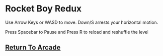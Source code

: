 ---
---

<div>
  <h1>Rocket Boy Redux</h1>
  <p>Use Arrow Keys or WASD to move. Down/S arrests your horizontal motion.</p>
  <p>Press Spacebar to Pause and Press R to reload and reshuffle the level</p>
  <canvas id="canvas" oncontextmenu="event.preventDefault()"></canvas>
  <canvas id="loadingCanvas" oncontextmenu="event.preventDefault()" width="800" height="600"></canvas>
</div>
<div>
  <h2><a href="/arcade">Return To Arcade</a></h2>
</div>

<script type='text/javascript'>
  var loadingContext = document.getElementById('loadingCanvas').getContext('2d');
  function drawLoadingText(text) {
    var canvas = loadingContext.canvas;

    loadingContext.fillStyle = "rgb(142, 195, 227)";
    loadingContext.fillRect(0, 0, canvas.scrollWidth, canvas.scrollHeight);

    loadingContext.font = '2em arial';
    loadingContext.textAlign = 'center'
    loadingContext.fillStyle = "rgb( 11, 86, 117 )";
    loadingContext.fillText(text, canvas.scrollWidth / 2, canvas.scrollHeight / 2);

    loadingContext.fillText("Powered By Emscripten.", canvas.scrollWidth / 2, canvas.scrollHeight / 4);
    loadingContext.fillText("Powered By LÖVE.", canvas.scrollWidth / 2, canvas.scrollHeight / 4 * 3);
  }

  window.addEventListener("keydown", function(e) {
    // space and arrow keys
    if([32, 37, 38, 39, 40].indexOf(e.keyCode) > -1) {
      e.preventDefault();
    }
  }, false);

  var Module = {
    arguments: ['./'],
    printErr: console.error.bind(console),
    canvas: (function() {
      var canvas = document.getElementById('canvas');

      // As a default initial behavior, pop up an alert when webgl context is lost. To make your
      // application robust, you may want to override this behavior before shipping!
      // See http://www.khronos.org/registry/webgl/specs/latest/1.0/#5.15.2
      canvas.addEventListener("webglcontextlost", function(e) { alert('WebGL context lost. You will need to reload the page.'); e.preventDefault(); }, false);

      return canvas;
    })(),
    setStatus: function(text) {
      if (text) {
        drawLoadingText(text);
      } else if (Module.didSyncFS && Module.remainingDependencies === 0) {
        Module.callMain(Module.arguments);
        document.getElementById('loadingCanvas').style.display = 'none';
        document.getElementById('canvas').style.display = 'block';
      }
    },
    didSyncFS: false,
    totalDependencies: 0,
    remainingDependencies: 0,
    monitorRunDependencies: function(left) {
      this.remainingDependencies = left;
      this.totalDependencies = Math.max(this.totalDependencies, left);
      Module.setStatus(left ? 'Preparing... (' + (this.totalDependencies-left) + '/' + this.totalDependencies + ')' : 'All downloads complete.');
    }
  };
  Module.setStatus('Downloading...');
  window.onerror = function(event) {
    // TODO: do not warn on ok events like simulating an infinite loop or exitStatus
    Module.setStatus('Exception thrown, see JavaScript console');
    Module.setStatus = function(text) {
      if (text) Module.printErr('[post-exception status] ' + text);
    };
  };
</script>
<script type="text/javascript" src="game.js"></script>
<script async type="text/javascript" src="love.js"></script>
